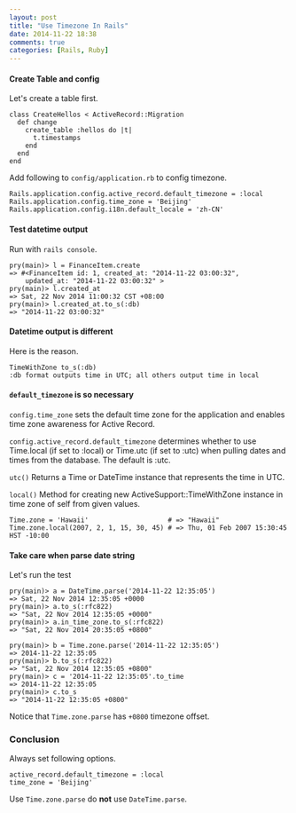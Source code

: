 ```yaml
---
layout: post
title: "Use Timezone In Rails"
date: 2014-11-22 18:38
comments: true
categories: [Rails, Ruby]
---
```


#### Create Table and config
Let's create a table first.

    class CreateHellos < ActiveRecord::Migration
      def change
        create_table :hellos do |t|
          t.timestamps
        end
      end
    end

Add following to `config/application.rb` to config timezone.

    Rails.application.config.active_record.default_timezone = :local
    Rails.application.config.time_zone = 'Beijing'
    Rails.application.config.i18n.default_locale = 'zh-CN'

#### Test datetime output

Run with `rails console`.

    pry(main)> l = FinanceItem.create
    => #<FinanceItem id: 1, created_at: "2014-11-22 03:00:32",
        updated_at: "2014-11-22 03:00:32" >
    pry(main)> l.created_at
    => Sat, 22 Nov 2014 11:00:32 CST +08:00
    pry(main)> l.created_at.to_s(:db)
    => "2014-11-22 03:00:32"

#### Datetime output is different

Here is the reason.

    TimeWithZone to_s(:db)
    :db format outputs time in UTC; all others output time in local

#### `default_timezone` is so necessary

`config.time_zone` sets the default time zone for the application
and enables time zone awareness for Active Record.

`config.active_record.default_timezone` determines whether to use Time.local
 (if set to :local) or Time.utc (if set to :utc) when pulling dates and times
from the database.
The default is :utc.

`utc()`
Returns a Time or DateTime instance that represents the time in UTC.

`local()`
Method for creating new ActiveSupport::TimeWithZone instance
in time zone of self from given values.

    Time.zone = 'Hawaii'                    # => "Hawaii"
    Time.zone.local(2007, 2, 1, 15, 30, 45) # => Thu, 01 Feb 2007 15:30:45 HST -10:00

#### Take care when parse date string

Let's run the test

    pry(main)> a = DateTime.parse('2014-11-22 12:35:05')
    => Sat, 22 Nov 2014 12:35:05 +0000
    pry(main)> a.to_s(:rfc822)
    => "Sat, 22 Nov 2014 12:35:05 +0000"
    pry(main)> a.in_time_zone.to_s(:rfc822)
    => "Sat, 22 Nov 2014 20:35:05 +0800"

    pry(main)> b = Time.zone.parse('2014-11-22 12:35:05')
    => 2014-11-22 12:35:05
    pry(main)> b.to_s(:rfc822)
    => "Sat, 22 Nov 2014 12:35:05 +0800"
    pry(main)> c = '2014-11-22 12:35:05'.to_time
    => 2014-11-22 12:35:05
    pry(main)> c.to_s
    => "2014-11-22 12:35:05 +0800"

Notice that `Time.zone.parse` has `+0800` timezone offset.

### Conclusion

Always set following options.

    active_record.default_timezone = :local
    time_zone = 'Beijing'

Use `Time.zone.parse` do **not** use `DateTime.parse`.
